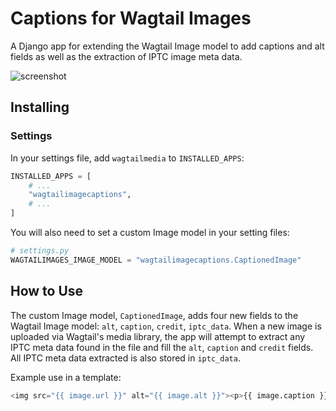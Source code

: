# Captions for Wagtail Images

A Django app for extending the Wagtail Image model to add captions and alt fields as
well as the extraction of IPTC image meta data.

![screenshot](https://github.com/newshour/wagtailimagecaptions/assets/14984514/278f5d01-7f2e-48a8-98fd-aaaa6c2d6b8c)

## Installing

### Settings

In your settings file, add `wagtailmedia` to `INSTALLED_APPS`:

```python
INSTALLED_APPS = [
    # ...
    "wagtailimagecaptions",
    # ...
]
```

You will also need to set a custom Image model in your setting files:

```python
# settings.py
WAGTAILIMAGES_IMAGE_MODEL = "wagtailimagecaptions.CaptionedImage"
```

## How to Use

The custom Image model, `CaptionedImage`, adds four new fields to the Wagtail Image model: `alt`, `caption`, `credit`, `iptc_data`. When a new image is uploaded via Wagtail's media library, the app will attempt to extract any IPTC meta data found in the file and fill
the `alt`, `caption` and `credit` fields. All IPTC meta data  extracted is also stored in `iptc_data`.

Example use in a template:

```python
<img src="{{ image.url }}" alt="{{ image.alt }}"><p>{{ image.caption }}</p>
```